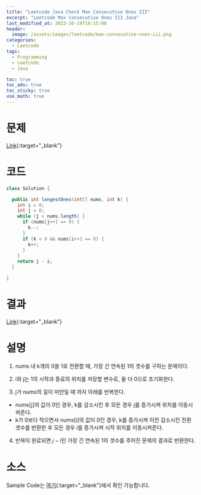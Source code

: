 ```yaml
---
title: "Leetcode Java Check Max Consecutive Ones III"
excerpt: "Leetcode Max Consecutive Ones III Java"
last_modified_at: 2023-10-19T19:15:00
header:
  image: /assets/images/leetcode/max-consecutive-ones-iii.png
categories:
  - Leetcode
tags:
  - Programming
  - Leetcode
  - Java

toc: true
toc_ads: true
toc_sticky: true
use_math: true
---
```

# 문제
[Link](https://leetcode.com/problems/max-consecutive-ones-iii){:target="_blank"}

# 코드
```java
class Solution {

  public int longestOnes(int[] nums, int k) {
    int i = 0;
    int j = 0;
    while (j < nums.length) {
      if (nums[j++] == 0) {
        k--;
      }
      if (k < 0 && nums[i++] == 0) {
        k++;
      }
    }
    return j - i;
  }

}
```

# 결과
[Link](https://leetcode.com/problems/max-consecutive-ones-iii/submissions/1079085621/){:target="_blank"}

# 설명
1. nums 내 k개의 0을 1로 전환할 때, 가장 긴 연속된 1의 갯수를 구하는 문제이다.

2. i와 j는 1의 시작과 종료의 위치를 저장할 변수로, 둘 다 0으로 초기화한다.

3. j가 nums의 길이 미만일 때 까지 아래를 반복한다.
- nums[j]의 값이 0인 경우, k를 감소시킨 후 모든 경우 j를 증가시켜 위치를 이동시켜준다.
- k가 0보다 작으면서 nums[i]의 값이 0인 경우, k를 증가시켜 이전 감소시킨 전환 갯수를 반환한 후 모든 경우 i를 증가시켜 시작 위치를 이동시켜준다.

4. 반복이 완료되면 $j - i$인 가장 긴 연속된 1의 갯수를 주어진 문제의 결과로 반환한다.

# 소스
Sample Code는 [여기](https://github.com/GracefulSoul/leetcode/blob/master/src/main/java/gracefulsoul/problems/MaxConsecutiveOnesIII.java){:target="_blank"}에서 확인 가능합니다.